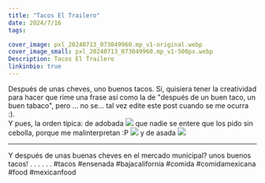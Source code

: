 ```yaml
---
title: "Tacos El Trailero"
date: 2024/7/16
tags:

cover_image: pxl_20240713_073049960.mp_v1-original.webp
cover_image_small: pxl_20240713_073049960.mp_v1-500px.webp
Description: Tacos El Trailero
linkinbio: true
---
```


Después de unas cheves, uno buenos tacos. Sí, quisiera tener la creatividad para hacer que rime una frase así como la de "después de un buen taco, un buen tabaco", pero ... no se... tal vez edite este post cuando se me ocurra :).
<br>
Y pues, la orden típica: de adobada
[![](pxl_20240713_072604582_v1)](pxl_20240713_072604582_v1-original.webp)
que nadie se entere que los pido sin cebolla, porque me malinterpretan :P 
[![](pxl_20240713_072913280_v1)](pxl_20240713_072913280_v1-original.webp)
y de asada
[![](pxl_20240713_073049960.mp_v1)](pxl_20240713_073049960.mp_v1-original.webp)

---
Y después de unas buenas cheves en el mercado municipal? unos buenos tacos!
.
.
.
.
.
.
#tacos #ensenada #bajacalifornia #comida #comidamexicana #food #mexicanfood